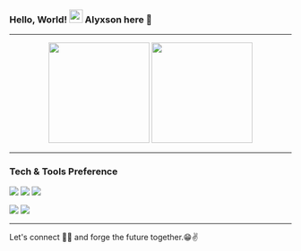 ### Hello, World! <img src="https://github.com/TheDudeThatCode/TheDudeThatCode/blob/master/Assets/Earth.gif" width="24px">  Alyxson here 👋

---

<!--<p align="center">
  <img src="https://raw.githubusercontent.com/Souravdey777/Souravdey777/master/Card.png" width="100%" title="Intro Card" alt="Intro Card">
</p> -->

<div align="center">
  <img height="180em" src="https://github-readme-stats.vercel.app/api?username=AlyxsonMarques&show_icons=true&theme=github_dark&include_all_commits=true&count_private=true&hide_border=true"/>
  <img height="180em" src="https://github-readme-stats.vercel.app/api/top-langs/?username=AlyxsonMarques&layout=compact&theme=github_dark&hide_border=true"/>
</div>
 <!-- 🔭 I’m planning for a Project **(don't have a name yet)**. -->
 
 <!-- 🌱 I’m currently learning <img src="http://img.shields.io/badge/-4285F4?style=flat&logo=google%20cloud&logoColor=white"> -->
 
 <!-- :books: I want to learn <img src="https://img.shields.io/badge/-Flutter-3a495d?style=flat&logo=flutter&logoColor=67b7f7">, <img src="http://img.shields.io/badge/-Deno-black?style=flat&logo=deno&logoColor=white"/> and <img src="http://img.shields.io/badge/-Docker-blue?style=flat&logo=docker&logoColor=white"/> -->
 <!--
 👯 I’m looking to collaborate for a Flutter and ML-based project **Doc App**. -->
 
 <!-- 🤔 I’m looking for help with [Github Blog Cards](https://github.com/Souravdey777/Github-Cards-External-Blogs). -->
  
 <!--
 💬 Ask me about Full Stack Development, Cloud, and any Tech-related stuff. -->


<!-- ![Profile views](https://gpvc.arturio.dev/AlyxsonMarques)  <img src="https://img.shields.io/github/followers/AlyxsonMarques?label=Follow" style=" float:left, margin-right:10px" /> -->


---


### Tech & Tools Preference

<img src="https://img.shields.io/badge/HTML5-E34F26?style=for-the-badge&logo=html5&logoColor=white"> <img src="https://img.shields.io/badge/CSS3-1572B6?style=for-the-badge&logo=css3&logoColor=white">
<img src="https://img.shields.io/badge/JavaScript-F7DF1E?style=for-the-badge&logo=javascript&logoColor=black">
<!-- <img src="https://img.shields.io/badge/-Node.js-3C873A?style=flat&logo=Node.js&logoColor=white"> -->
<img src="https://img.shields.io/badge/GIT-E44C30?style=for-the-badge&logo=git&logoColor=white"> <img src="https://img.shields.io/badge/GitHub-100000?style=for-the-badge&logo=github&logoColor=white">


<!-- ### Other Languages I know -->
<!-- <img src="http://img.shields.io/badge/-Java-F89820?style=flat&logo=java&logoColor=white"> <img src="https://img.shields.io/badge/-C-%20&%20659ad2?style=flat&logo=c%2B%2B&logoColor=ffffff"> -->

<!-- ![GitHub stats](https://github-readme-stats.vercel.app/api?username=Souravdey777&show_icons=true&hide_border=true)
Check for a detailed stats here :point_right: [Sourcerer](https://sourcerer.io/alyxsonmarques) -->

<!--### You can find in me in the web 🌍
[<img align="left" alt="AlyxsonMarques | LinkedIn" width="22px" src="https://cdn.jsdelivr.net/npm/simple-icons@v3/icons/linkedin.svg" />][linkedin]
<br/>-->


---
<!--### You can checkout my blogs :loudspeaker: 
[![Sourav Dey's Blog Cards](https://github-cards-external-blogs.souravdey777.vercel.app/getMediumBlogs?username=Souravdey777&type=vertical)](https://medium.com/@Souravdey777)
[Add your blogs to your github profile using my Github Blog Cards](https://github.com/Souravdey777/Github-Cards-External-Blogs) -->

Let's connect 👨‍💻 and forge the future together.😁✌
